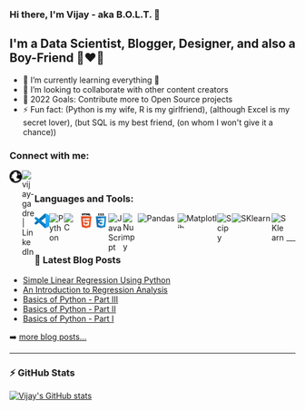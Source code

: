 ### Hi there, I'm Vijay - aka B.O.L.T. 👋

## I'm a Data Scientist, Blogger, Designer, and also a Boy-Friend 👩‍❤️‍👨

- 🌱 I’m currently learning everything 🤣
- 👯 I’m looking to collaborate with other content creators
- 🥅 2022 Goals: Contribute more to Open Source projects
- ⚡ Fun fact: (Python is my wife, R is my girlfriend), 
(although Excel is my secret lover), 
(but SQL is my best friend, (on whom I won't give it a chance)) 

### Connect with me:

[<img align="left" alt="vijaygadre | Medium" width="22px" src="https://raw.githubusercontent.com/iconic/open-iconic/master/svg/globe.svg" />][website]
[<img align="left" alt="vijay-gadre | LinkedIn" width="22px" src="https://cdn.jsdelivr.net/npm/simple-icons@v3/icons/linkedin.svg" />][linkedin]
<br />

### Languages and Tools:

<img align="left" alt="Visual Studio Code" width="26px" src="https://raw.githubusercontent.com/github/explore/80688e429a7d4ef2fca1e82350fe8e3517d3494d/topics/visual-studio-code/visual-studio-code.png" />
<img align="left" alt="Python" width="26px" src="https://raw.githubusercontent.com/jmnote/z-icons/master/svg/python.svg" />
<img align="left" alt="C" width="26px" src="https://raw.githubusercontent.com/jmnote/z-icons/master/svg/c.svg" />
<img align="left" alt="HTML5" width="26px" src="https://raw.githubusercontent.com/github/explore/80688e429a7d4ef2fca1e82350fe8e3517d3494d/topics/html/html.png" />
<img align="left" alt="CSS3" width="26px" src="https://raw.githubusercontent.com/github/explore/80688e429a7d4ef2fca1e82350fe8e3517d3494d/topics/css/css.png" />
<img align="left" alt="JavaScript" width="26px" src="https://raw.githubusercontent.com/jmnote/z-icons/master/svg/javascript.svg" />

<img align="left" alt="Numpy" width="26px" src="https://github.com/valohai/ml-logos/blob/master/numpy-logo.svg" />
<img align="left" alt="Pandas" width="70px" src="https://github.com/valohai/ml-logos/blob/master/pandas.svg" />
<img align="left" alt="Matplotlib" height="26px" width="70px" src="https://github.com/valohai/ml-logos/blob/master/matplotlib.svg" />
<img align="left" alt="Scipy" width="26px" src="https://github.com/valohai/ml-logos/blob/master/scipy.svg" />
<img align="left" alt="SKlearn" width="70px" src="https://github.com/valohai/ml-logos/blob/master/scikit-learn.svg" />
<img align="left" alt="SKlearn" width="26px" src="https://github.com/valohai/ml-logos/blob/master/tensorflow-tf.svg" />

<br />
<br />

---

### 📕 Latest Blog Posts

<!-- BLOG-POST-LIST:START -->
- [Simple Linear Regression Using Python](https://python.plainenglish.io/simple-linear-regression-bd4348e1ee62)
- [An Introduction to Regression Analysis](https://python.plainenglish.io/regression-analysis-57841ec34d1b9)
- [Basics of Python - Part III](https://medium.com/geekculture/basics-of-python-part-iii-ca344e86c2c4)
- [Basics of Python - Part II](https://medium.com/geekculture/basics-of-python-part-ii-77d814f440c0)
- [Basics of Python - Part I](https://medium.com/geekculture/basics-of-python-part-i-9052496f69ca)
<!-- BLOG-POST-LIST:END -->

➡️ [more blog posts...](https://vijaygadre.medium.com)

---
### ⚡ GitHub Stats
  [![Vijay's GitHub stats](https://github-readme-stats.vercel.app/api?username=VIJAY-GADRE&show_icons=true&theme=tokyonight)](https://github.com/anuraghazra/github-readme-stats)

[website]: https://vijaygadre.medium.com
[linkedin]: https://www.linkedin.com/in/vijay-gadre/
